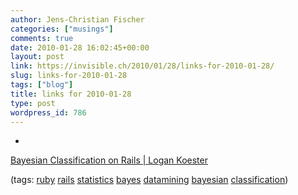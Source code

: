 ```yaml
---
author: Jens-Christian Fischer
categories: ["musings"]
comments: true
date: 2010-01-28 16:02:45+00:00
layout: post
link: https://invisible.ch/2010/01/28/links-for-2010-01-28/
slug: links-for-2010-01-28
tags: ["blog"]
title: links for 2010-01-28
type: post
wordpress_id: 786
---
```


  * 
                

[Bayesian Classification on Rails | Logan Koester](https://blog.logankoester.com/bayesian-classification-on-rails)


                
                

(tags: [ruby](https://delicious.com/jaycee/ruby) [rails](https://delicious.com/jaycee/rails) [statistics](https://delicious.com/jaycee/statistics) [bayes](https://delicious.com/jaycee/bayes) [datamining](https://delicious.com/jaycee/datamining) [bayesian](https://delicious.com/jaycee/bayesian) [classification](https://delicious.com/jaycee/classification))


            
